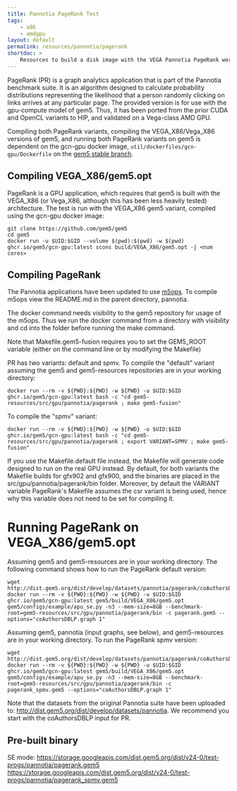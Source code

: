 ```yaml
---
title: Pannotia PageRank Test
tags:
    - x86
    - amdgpu
layout: default
permalink: resources/pannotia/pagerank
shortdoc: >
    Resources to build a disk image with the VEGA Pannotia PageRank workload.
---
```


PageRank (PR) is a graph analytics application that is part of the Pannotia benchmark suite.
It is an algorithm designed to calculate probability distributions representing the likelihood that a person randomly clicking on links arrives at any particular page.
The provided version is for use with the gpu-compute model of gem5.
Thus, it has been ported from the prior CUDA and OpenCL variants to HIP, and validated on a Vega-class AMD GPU.

Compiling both PageRank variants, compiling the VEGA_X86/Vega_X86 versions of gem5, and running both PageRank variants on gem5 is dependent on the gcn-gpu docker image, `util/dockerfiles/gcn-gpu/Dockerfile` on the [gem5 stable branch](https://github.com/gem5/gem5).

## Compiling VEGA_X86/gem5.opt

PageRank is a GPU application, which requires that gem5 is built with the VEGA_X86 (or Vega_X86, although this has been less heavily tested) architecture.
The test is run with the VEGA_X86 gem5 variant, compiled using the gcn-gpu docker image:

```
git clone https://github.com/gem5/gem5
cd gem5
docker run -u $UID:$GID --volume $(pwd):$(pwd) -w $(pwd) ghcr.io/gem5/gcn-gpu:latest scons build/VEGA_X86/gem5.opt -j <num cores>
```

## Compiling PageRank
The Pannotia applications have been updated to use [m5ops](https://www.gem5.org/documentation/general_docs/m5ops/).
To compile m5ops view the README.md in the parent directory, pannotia.

The docker command needs visibility to the gem5 repository for usage of the m5ops.
Thus we run the docker command from a directory with visibility and cd into the folder before running the make command.  
  
Note that Makefile.gem5-fusion requires you to set the GEM5_ROOT variable (either on the command line or by modifying the Makefile)  

PR has two variants: default and spmv.  To compile the "default" variant assuming the gem5 and gem5-resources repositories are in your working directory:

```
docker run --rm -v ${PWD}:${PWD} -w ${PWD} -u $UID:$GID ghcr.io/gem5/gcn-gpu:latest bash -c "cd gem5-resources/src/gpu/pannotia/pagerank ; make gem5-fusion"
```

To compile the "spmv" variant:

```
docker run --rm -v ${PWD}:${PWD} -w ${PWD} -u $UID:$GID ghcr.io/gem5/gcn-gpu:latest bash -c "cd gem5-resources/src/gpu/pannotia/pagerank ; export VARIANT=SPMV ; make gem5-fusion"
```

If you use the Makefile.default file instead, the Makefile will generate code designed to run on the real GPU instead.
By default, for both variants the Makefile builds for gfx902 and gfx900, and the binaries are placed in the src/gpu/pannotia/pagerank/bin folder.
Moreover, by default the VARIANT variable PageRank's Makefile assumes the csr variant is being used, hence why this variable does not need to be set for compiling it.


# Running PageRank on VEGA_X86/gem5.opt

Assuming gem5 and gem5-resources are in your working directory.
The following command shows how to run the PageRank default version:
```
wget http://dist.gem5.org/dist/develop/datasets/pannotia/pagerank/coAuthorsDBLP.graph
docker run --rm -v ${PWD}:${PWD} -w ${PWD} -u $UID:$GID ghcr.io/gem5/gcn-gpu:latest gem5/build/VEGA_X86/gem5.opt gem5/configs/example/apu_se.py -n3 --mem-size=8GB --benchmark-root=gem5-resources/src/gpu/pannotia/pagerank/bin -c pagerank.gem5 --options="coAuthorsDBLP.graph 1"
```

Assuming gem5, pannotia (input graphs, see below), and gem5-resources are in your working directory.
To run the PageRank spmv version:
```
wget http://dist.gem5.org/dist/develop/datasets/pannotia/pagerank/coAuthorsDBLP.graph
docker run --rm -v ${PWD}:${PWD} -w ${PWD} -u $UID:$GID ghcr.io/gem5/gcn-gpu:latest gem5/build/VEGA_X86/gem5.opt gem5/configs/example/apu_se.py -n3 --mem-size=8GB --benchmark-root=gem5-resources/src/gpu/pannotia/pagerank/bin -c pagerank_spmv.gem5 --options="coAuthorsDBLP.graph 1"
```

Note that the datasets from the original Pannotia suite have been uploaded to: <http://dist.gem5.org/dist/develop/datasets/pannotia>.
We recommend you start with the coAuthorsDBLP input for PR.

## Pre-built binary

SE mode:
<https://storage.googleapis.com/dist.gem5.org/dist/v24-0/test-progs/pannotia/pagerank.gem5>
<https://storage.googleapis.com/dist.gem5.org/dist/v24-0/test-progs/pannotia/pagerank_spmv.gem5>
